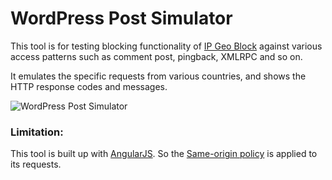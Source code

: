 WordPress Post Simulator
=========================

This tool is for testing blocking functionality of [IP Geo Block][IP-Geo-Block]
against various access patterns such as comment post, pingback, XMLRPC and so 
on.

It emulates the specific requests from various countries, and shows the HTTP 
response codes and messages.

![WordPress Post Simulator][Simulator]

### Limitation: ###

This tool is built up with [AngularJS][AngularJS]. So the 
[Same-origin policy][SameOrigin] is applied to its requests.

[IP-Geo-Block]: https://wordpress.org/plugins/ip-geo-block/ "IP Geo Block &#124; WordPress.org"
[AngularJS]:    https://angularjs.org/ "AngularJS — Superheroic JavaScript MVW Framework"
[SameOrigin]:   https://en.wikipedia.org/wiki/Same-origin_policy "Same-origin policy - Wikipedia, the free encyclopedia"
[Simulator]:    img/PostEmulator.png "WordPress Post Simulator"
